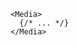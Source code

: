 <script>
import Docs from '../_Docs.md';
</script>

<Docs>

```jsx:copy:slot=usage
<Media>
  {/* ... */}
</Media>
```

</Docs>
